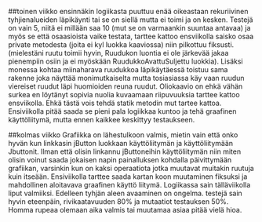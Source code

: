 ##toinen viikko
ensinnäkin logiikasta puuttuu enää oikeastaan rekuriivinen tyhjienalueiden läpikäynti tai se on siellä 
mutta ei toimi ja on kesken. 
Testejä on vain 5, niitä ei millään saa 10 (mut se on varmaankin suuntaa antavaa) ja myös se että 
osaasioista vaike testata, tarttee kattoo ensviikolla saisko osaa private metodesta (joita ei kyl luokka kaaviossa)
niin pilkottuu fiksusti. (mielestäni ruutu toimii hyvin, Ruudukon luontia ei ole järkevää jakaa pienempiin osiin 
ja ei myöskään RuudukkoAvattuSuljettu luokkia). Lisäksi monessa kohtaa miinaharava ruudukkoa läpikäytäessä toistuu 
sama rakenne joka näyttää monimutkaiselta mutta tosiasiassa käy vaan ruudun viereiset ruudut läpi huomioiden reuna ruudut.
Oliokaavio on ehkä vähän surkea en löytänyt sopivia nuolia kuvaamaan riipuvuuksia tarttee kattoo ensviikolla. Ehkä tästä
vois tehdä statik metodin mut tartee kattoa. 
Ensiviikolla pitää saada se pieni pala logiikkaa kuntoo ja tehä graafinen käyttöliitymä, mutta ennen kaikkee keskittyy 
testaukseen.

##kolmas viikko
Grafiikka on lähestulkoon valmis, mietin vain että onko hyvän kun linkkasin jButton luokkaan käyttöliitymän ja käyttöliitymään Jbuttonit. Ilman että olisin linkannu jButtoneihin käyttöliitymän niin miten olisin voinut saada jokaisen napin painalluksen kohdalla päivittymään grafiikan, varsinkin kun on kaksi operaatiota jotka muutavat muitakin ruutuja kuin itseään. Ensiviikolla tarttee saada kartan koon muutaminen fiksuksi ja mahdollinen aloitavava graafinen käyttö liitymä.
Logiikassa sain tälläviikolla liput valmiiksi. Edelleen tyhjän aleen avaaminen on ongelma. testejä sain hyvin eteenpäin, rivikaatavuuden 80% ja mutaatiot testauksen 50%. Homma rupeaa olemaan aika valmis tai muutamaa asiaa pitää vielä hioa.
